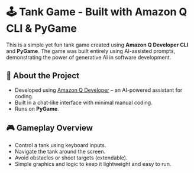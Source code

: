 # 🕹️ Tank Game - Built with Amazon Q CLI & PyGame

This is a simple yet fun tank game created using **Amazon Q Developer CLI** and **PyGame**. The game was built entirely using AI-assisted prompts, demonstrating the power of generative AI in software development.

## 🚀 About the Project

- Developed using [Amazon Q Developer](https://aws.amazon.com/q/) – an AI-powered assistant for coding.
- Built in a chat-like interface with minimal manual coding.
- Runs on **PyGame**.

## 🎮 Gameplay Overview

- Control a tank using keyboard inputs.
- Navigate the tank around the screen.
- Avoid obstacles or shoot targets (extendable).
- Simple graphics and logic to keep it lightweight and easy to run.
